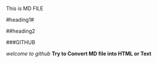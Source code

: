 This is MD FILE 

#heading1#

##heading2

###GITHUB

*welcome to github* 
**Try to Convert MD file into HTML or Text**
